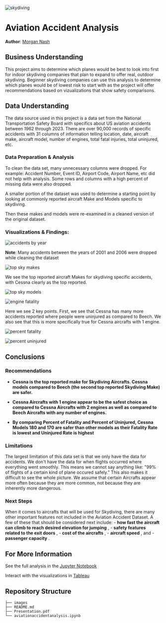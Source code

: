 ![skydiving](images/skydiving.png)

# Aviation Accident Analysis
**Author**: [Morgan Nash](mailto:morganmichellenash@gmail.com)

## Business Understanding
This project aims to determine which planes would be best to look into first for indoor skydiving companies that plan to expand to offer real, outdoor skydiving. Beginner skydiving companies can use this analysis to determine which planes would be of lowest risk to start with as the project will offer recommendations based on vizualizations that show safety comparisons.

## Data Understanding
The data source used in this project is a data set from the National Transportation Safety Board with specifics about US aviation accidents between 1962 through 2023. There are over 90,000 records of specific accidents with 31 columns of information telling location, date, aircraft make, aircraft model, number of engines, total fatal injuries, total uninjured, etc. 


### Data Preparation & Analysis
To clean the data set, many unnecessary columns were dropped. For example: Accident Number, Event ID, Airport Code, Airport Name, etc did not help with analysis. Some rows and columns with a high percent of missing data were also dropped.

A smaller portion of the dataset was used to determine a starting point by looking at commonly reported aircraft Make and Models specific to skydiving. 

Then these makes and models were re-examined in a cleaned version of the original dataset. 

### Visualizations & Findings: 
![accidents by year](images/visualizations/accidents.by.year.png)

**Note**: Many accidents between the years of 2001 and 2006 were dropped while cleaning the dataset

![top sky makes](images/visualizations/top.sky.makes.png)

We see the top reported aircraft Makes for skydiving specific accidents, with Cessna clearly as the top reported.

![top sky models](images/visualizations/top.sky.models.png)

![engine fatality](images/visualizations/enginefatality.png)

Here we see 2 key points. First, we see that Cessna has many more accidents reported where people were uninjured as compared to Beech. We also see that this is more specifically true for Cessna aircrafts with 1 engine.

![percent fatality](images/visualizations/percent.fatality.png)

![percent uninjured](images/visualizations/percent.uninjured.png)

## Conclusions

### Recommendations
- **Cessna is the top reported make for Skydiving Aircrafts. Cessna models compared to Beech (the second top reported Skydiving Make) are safer.**

- **Cessna Aircrafts with 1 engine appear to be the safest choice as compared to Cessna Aircrafts with 2 engines as well as compared to Beech Aircrafts with any number of engines.**

- **By comparing Percent of Fatality and Percent of Uninjured, Cessna Models 180 and 170 are safer than other models as their Fatality Rate is lowest and Uninjured Rate is highest**

### Limitations
The largest limitation of this data set is that we only have the data for accidents. We don't have the data for when flights occurred where everything went smoothly. This means we cannot say anything like: "99% of flights of a certain kind of plane occured safely." This also makes it difficult to see the whole picture. We assume that certain Aircrafts appear more often because they are more common, not because they are inherently more dangerous. 


### Next Steps
When it comes to aircrafts that will be used for Skydiving, there are many other important features not included in the Aviation Accident Dataset. A few of these that should be considered next include: - **how fast the aircraft can climb to reach desired elevation for jumping** , - **safety features related to the exit doors** , - **cost of the aircrafts** , - **aircraft speed** , and - **passenger capacity** .

## For More Information

See the full analysis in the [Jupyter Notebook](./aviationaccidentanalysis.ipynb) 

Interact with the visualizations in [Tableau](https://public.tableau.com/app/profile/morgan.nash/viz/AviationAccidentsSkydiving/AviationAccidentsSkydiving#1)

## Repository Structure

```
├── images
├── README.md
├── Presentation.pdf
└── aviationaccidentanalysis.ipynb
```
